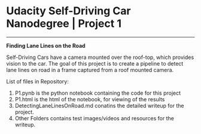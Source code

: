 # **Udacity Self-Driving Car Nanodegree | Project 1** 

---

**Finding Lane Lines on the Road**

Self-Driving Cars have a camera mounted over the roof-top, which provides vision to the car.
The goal of this project is to create a pipeline to detect lane lines on road in a frame captured from a roof mounted camera.

List of files in Repository:
1. P1.pynb is the python notebook containing the code for this project
2. P1.html is the html of the notebook, for viewing of the results
3. DetectingLaneLinesOnRoad.md conatins the detailed writeup for the project.
4. Other Folders contains test images/videos and resources for the writeup.

